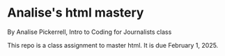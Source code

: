 # Analise's html mastery

By Analise Pickerrell, Intro to Coding for Journalists class

This repo is a class assignment to master html. It is due February 1, 2025.